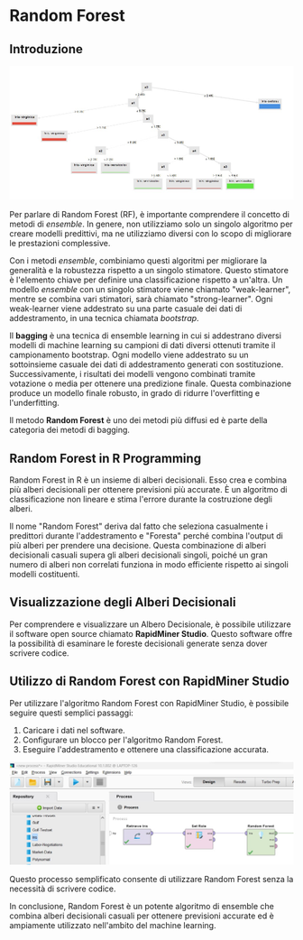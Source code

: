 # Random Forest

## Introduzione
![Albero decisionale generato per la classificazione dei petali del Dataset Iris](/forest.jpg)

Per parlare di Random Forest (RF), è importante comprendere il concetto di metodi di *ensemble*. In genere, non utilizziamo solo un singolo algoritmo per creare modelli predittivi, ma ne utilizziamo diversi con lo scopo di migliorare le prestazioni complessive.

Con i metodi *ensemble*, combiniamo questi algoritmi per migliorare la generalità e la robustezza rispetto a un singolo stimatore. Questo stimatore è l'elemento chiave per definire una classificazione rispetto a un'altra. Un modello *ensemble* con un singolo stimatore viene chiamato "weak-learner", mentre se combina vari stimatori, sarà chiamato "strong-learner". Ogni weak-learner viene addestrato su una parte casuale dei dati di addestramento, in una tecnica chiamata *bootstrap*.

Il **bagging** è una tecnica di ensemble learning in cui si addestrano diversi modelli di machine learning su campioni di dati diversi ottenuti tramite il campionamento bootstrap. Ogni modello viene addestrato su un sottoinsieme casuale dei dati di addestramento generati con sostituzione. Successivamente, i risultati dei modelli vengono combinati tramite votazione o media per ottenere una predizione finale. Questa combinazione produce un modello finale robusto, in grado di ridurre l'overfitting e l'underfitting.

Il metodo **Random Forest** è uno dei metodi più diffusi ed è parte della categoria dei metodi di bagging.

## Random Forest in R Programming

Random Forest in R è un insieme di alberi decisionali. Esso crea e combina più alberi decisionali per ottenere previsioni più accurate. È un algoritmo di classificazione non lineare e stima l'errore durante la costruzione degli alberi.

Il nome "Random Forest" deriva dal fatto che seleziona casualmente i predittori durante l'addestramento e "Foresta" perché combina l'output di più alberi per prendere una decisione. Questa combinazione di alberi decisionali casuali supera gli alberi decisionali singoli, poiché un gran numero di alberi non correlati funziona in modo efficiente rispetto ai singoli modelli costituenti.

## Visualizzazione degli Alberi Decisionali

Per comprendere e visualizzare un Albero Decisionale, è possibile utilizzare il software open source chiamato **RapidMiner Studio**. Questo software offre la possibilità di esaminare le foreste decisionali generate senza dover scrivere codice.

## Utilizzo di Random Forest con RapidMiner Studio

Per utilizzare l'algoritmo Random Forest con RapidMiner Studio, è possibile seguire questi semplici passaggi:

1. Caricare i dati nel software.
2. Configurare un blocco per l'algoritmo Random Forest.
3. Eseguire l'addestramento e ottenere una classificazione accurata.

![Configurazione dell'algoritmo Random Forest in RapidMiner Studio](/forest1.jpg)

Questo processo semplificato consente di utilizzare Random Forest senza la necessità di scrivere codice.

In conclusione, Random Forest è un potente algoritmo di ensemble che combina alberi decisionali casuali per ottenere previsioni accurate ed è ampiamente utilizzato nell'ambito del machine learning.
